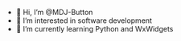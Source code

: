 - 👋 Hi, I’m @MDJ-Button
- 👀 I’m interested in software development
- 🌱 I’m currently learning Python and WxWidgets

<!---
MDJ-Button/MDJ-Button is a ✨ special ✨ repository because its `README.md` (this file) appears on your GitHub profile.
You can click the Preview link to take a look at your changes.
--->
